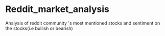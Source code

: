 # Reddit_market_analysis
Analysis of reddit community 's most mentioned stocks and sentiment on the stocks(i.e bullish or bearish)
